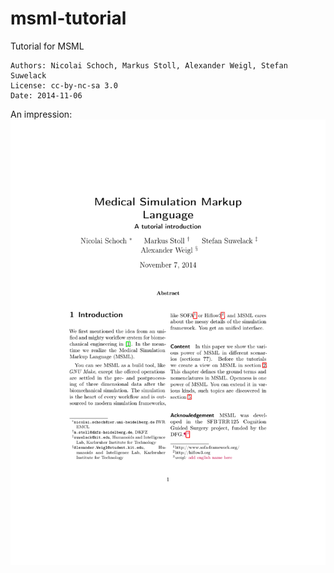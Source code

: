 msml-tutorial
=============

Tutorial for MSML

    Authors: Nicolai Schoch, Markus Stoll, Alexander Weigl, Stefan Suwelack
    License: cc-by-nc-sa 3.0
    Date: 2014-11-06

An impression:
![alt text](assets/firstpage-1.png)
